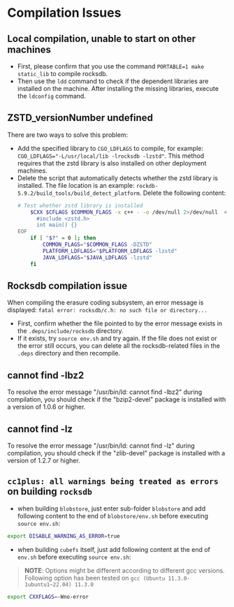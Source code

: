 # Compilation Issues

## Local compilation, unable to start on other machines

- First, please confirm that you use the command `PORTABLE=1 make static_lib` to compile rocksdb.
- Then use the `ldd` command to check if the dependent libraries are installed on the machine. After installing the missing libraries, execute the `ldconfig` command.

## ZSTD_versionNumber undefined

There are two ways to solve this problem:
- Add the specified library to `CGO_LDFLAGS` to compile, for example: `CGO_LDFLAGS="-L/usr/local/lib -lrocksdb -lzstd"`. This method requires that the zstd library is also installed on other deployment machines.
- Delete the script that automatically detects whether the zstd library is installed. The file location is an example: `rockdb-5.9.2/build_tools/build_detect_platform`. Delete the following content:
  ```bash
  # Test whether zstd library is installed
      $CXX $CFLAGS $COMMON_FLAGS -x c++ - -o /dev/null 2>/dev/null  <<EOF
        #include <zstd.h>
        int main() {}
  EOF
      if [ "$?" = 0 ]; then
          COMMON_FLAGS="$COMMON_FLAGS -DZSTD"
          PLATFORM_LDFLAGS="$PLATFORM_LDFLAGS -lzstd"
          JAVA_LDFLAGS="$JAVA_LDFLAGS -lzstd"
      fi
  ```


## Rocksdb compilation issue

When compiling the erasure coding subsystem, an error message is displayed: `fatal error: rocksdb/c.h: no such file or directory...`
- First, confirm whether the file pointed to by the error message exists in the `.deps/include/rocksdb` directory.
- If it exists, try `source env.sh` and try again. If the file does not exist or the error still occurs, you can delete all the rocksdb-related files in the `.deps` directory and then recompile.

## cannot find -lbz2

To resolve the error message "/usr/bin/ld: cannot find -lbz2" during compilation, you should check if the "bzip2-devel" package is installed with a version of 1.0.6 or higher.

## cannot find -lz

To resolve the error message "/usr/bin/ld: cannot find -lz" during compilation, you should check if the "zlib-devel" package is installed with a version of 1.2.7 or higher.

## `cc1plus: all warnings being treated as errors` on building `rocksdb`

- when building `blobstore`, just enter sub-folder `blobstore` and add following content to the end of `blobstore/env.sh` before executing `source env.sh`:

```bash
export DISABLE_WARNING_AS_ERROR=true
```

- when building `cubefs` itself, just add following content at the end of `env.sh` before executing `source env.sh`:

> **NOTE**: Options might be different according to different gcc versions. Following option has been tested on `gcc (Ubuntu 11.3.0-1ubuntu1~22.04) 11.3.0`

```bash
export CXXFLAGS=-Wno-error
```
